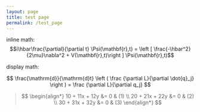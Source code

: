 ```yaml
---
layout: page
title: test page
permalink: /test_page
---
```


inline math: $$i\hbar\frac{\partial}{\partial t} \Psi(\mathbf{r},t) = \left [ \frac{-\hbar^2}{2\mu}\nabla^2 + V(\mathbf{r},t)\right ] \Psi(\mathbf{r},t)$$

display math:

$$ 
\frac{\mathrm{d}}{\mathrm{d}t} \left ( \frac {\partial  L}{\partial \dot{q}_j} \right ) =  \frac {\partial L}{\partial q_j}
$$

> $$
> \begin{align*}
> 10 + 11x + 12y &= 0 & (1) \\
> 20 + 21x + 22y &= 0 & (2) \\
> 30 + 31x + 32y &= 0 & (3)
> \end{align*}
> $$